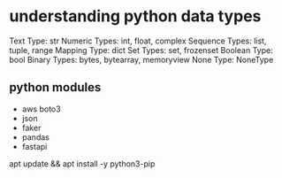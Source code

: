 # understanding python data types 

Text Type:	str
Numeric Types:	int, float, complex
Sequence Types:	list, tuple, range
Mapping Type:	dict
Set Types:	set, frozenset
Boolean Type:	bool
Binary Types:	bytes, bytearray, memoryview
None Type:	NoneType


## python modules
- aws boto3
- json 
- faker
- pandas
- fastapi

apt update && apt install -y python3-pip